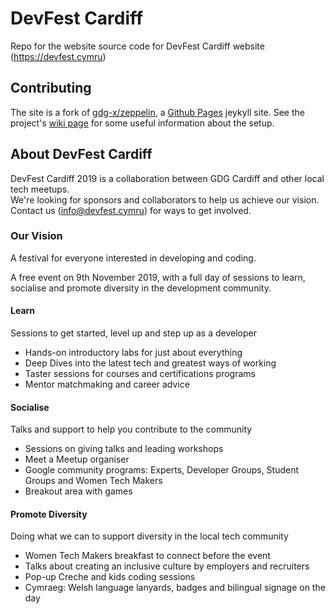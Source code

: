 # DevFest Cardiff

Repo for the website source code for DevFest Cardiff website (https://devfest.cymru) 

## Contributing
The site is a fork of [gdg-x/zeppelin](https://github.com/gdg-x/zeppelin), a [Github Pages](https://jekyllrb.com/docs/github-pages/) jeykyll site.
See the project's [wiki page](https://github.com/gdg-x/zeppelin/wiki) for some useful information about the setup.


## About DevFest Cardiff
DevFest Cardiff 2019 is a collaboration between GDG Cardiff and other local tech meetups.  
We're looking for sponsors and collaborators to help us achieve our vision.
Contact us (info@devfest.cymru) for ways to get involved.

### Our Vision

A festival for everyone interested in developing and coding.

A free event on 9th November 2019, with a full day of sessions to learn, socialise and promote diversity in the development community.

#### Learn
Sessions to get started, level up and step up as a developer
 - Hands-on introductory labs for just about everything
 - Deep Dives into the latest tech and greatest ways of working
 - Taster sessions for courses and certifications programs
 - Mentor matchmaking and career advice

#### Socialise
Talks and support to help you contribute to the community
 - Sessions on giving talks and leading workshops
 - Meet a Meetup organiser
 - Google community programs: Experts, Developer Groups, Student Groups and Women Tech Makers
 - Breakout area with games

#### Promote Diversity
Doing what we can to support diversity in the local tech community
 - Women Tech Makers breakfast to connect before the event
 - Talks about creating an inclusive culture by employers and recruiters
 - Pop-up Creche and kids coding sessions
 - Cymraeg: Welsh language lanyards, badges and bilingual signage on the day
